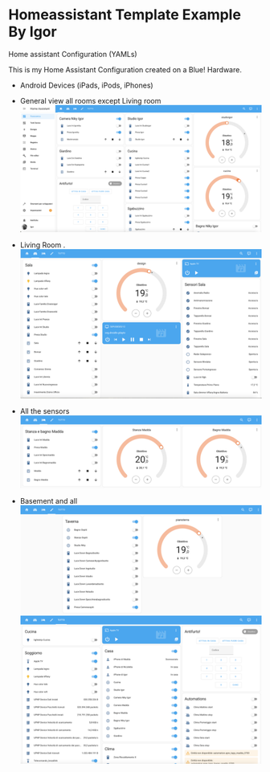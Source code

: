 # Homeassistant Template Example By Igor

Home assistant Configuration (YAMLs)

This is my Home Assistant Configuration created on a Blue! Hardware.


- Android Devices (iPads, iPods, iPhones)
- General view all rooms except Living room
![alt text](screenshots/generale.png "Home Main View")


- Living Room 
.   ![alt text](screenshots/sala.png "Sala View")

- All the sensors
![alt text](screenshots/madda.png "Madda's room and bathroom")

- Basement and all
![alt text](screenshots/taverna.png "Tavera Example")
![alt text](screenshots/tutto.png "All the component")

